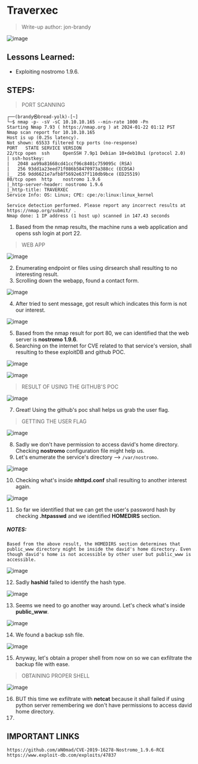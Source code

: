 # Traverxec
> Write-up author: jon-brandy

![image](https://github.com/jon-brandy/hackthebox/assets/70703371/d8c34a13-fe79-45bf-9a19-19faf531ca67)


## Lessons Learned:
- Exploiting nostromo 1.9.6.

## STEPS:
> PORT SCANNING

```
┌──(brandy㉿bread-yolk)-[~]
└─$ nmap -p- -sV -sC 10.10.10.165 --min-rate 1000 -Pn
Starting Nmap 7.93 ( https://nmap.org ) at 2024-01-22 01:12 PST
Nmap scan report for 10.10.10.165
Host is up (0.25s latency).
Not shown: 65533 filtered tcp ports (no-response)
PORT   STATE SERVICE VERSION
22/tcp open  ssh     OpenSSH 7.9p1 Debian 10+deb10u1 (protocol 2.0)
| ssh-hostkey: 
|   2048 aa99a81668cd41ccf96c8401c759095c (RSA)
|   256 93dd1a23eed71f086b58470973a388cc (ECDSA)
|_  256 9dd6621e7afb8f5692e637f110db9bce (ED25519)
80/tcp open  http    nostromo 1.9.6
|_http-server-header: nostromo 1.9.6
|_http-title: TRAVERXEC
Service Info: OS: Linux; CPE: cpe:/o:linux:linux_kernel

Service detection performed. Please report any incorrect results at https://nmap.org/submit/ .
Nmap done: 1 IP address (1 host up) scanned in 147.43 seconds
```

1. Based from the nmap results, the machine runs a web application and opens ssh login at port 22.

> WEB APP

![image](https://github.com/jon-brandy/hackthebox/assets/70703371/e4d8bd58-623a-4e35-9953-84ca3b1c28cd)


2. Enumerating endpoint or files using dirsearch shall resulting to no interesting result.
3. Scrolling down the webapp, found a contact form.

![image](https://github.com/jon-brandy/hackthebox/assets/70703371/88a3839b-0f72-4c93-a687-2882e93e2b45)


4. After tried to sent message, got result which indicates this form is not our interest.

![image](https://github.com/jon-brandy/hackthebox/assets/70703371/ec58eabb-8dd8-4f18-b13c-d3dbdedcc857)


5. Based from the nmap result for port 80, we can identified that the web server is **nostromo 1.9.6**.
6. Searching on the internet for CVE related to that service's version, shall resulting to these exploitDB and github POC.

![image](https://github.com/jon-brandy/hackthebox/assets/70703371/b3606a17-a359-4904-8880-d5a5bd18fe05)

![image](https://github.com/jon-brandy/hackthebox/assets/70703371/f70372bf-82ce-4968-95db-ab1d866ddde1)


> RESULT OF USING THE GITHUB'S POC

![image](https://github.com/jon-brandy/hackthebox/assets/70703371/64248c7e-6edb-4902-af46-86e3da97e91a)


7. Great! Using the github's poc shall helps us grab the user flag.

> GETTING THE USER FLAG

![image](https://github.com/jon-brandy/hackthebox/assets/70703371/d597ca89-df1b-4283-9284-d145608c2a92)


8. Sadly we don't have permission to access david's home directory. Checking **nostromo** configuration file might help us.
9. Let's enumerate the service's directory --> `/var/nostromo`.

![image](https://github.com/jon-brandy/hackthebox/assets/70703371/ea4554c3-85e3-4d83-91bf-8e2a2638909f)


10. Checking what's inside **nhttpd.conf** shall resulting to another interest again.

![image](https://github.com/jon-brandy/hackthebox/assets/70703371/f95a7146-2823-419d-abe4-71db2c48994e)


11. So far we identified that we can get the user's password hash by checking **.htpasswd** and we identified **HOMEDIRS** section.

##### NOTES:

```
Based from the above result, the HOMEDIRS section determines that public_www directory might be inside the david's home directory. Even though david's home is not accessible by other user but public_www is accessible.
```


![image](https://github.com/jon-brandy/hackthebox/assets/70703371/8e33ea64-7f1a-4e31-8b26-2bed01baeabd)


12. Sadly **hashid** failed to identify the hash type.

![image](https://github.com/jon-brandy/hackthebox/assets/70703371/d4161f3b-9f26-46a3-aa43-cf2a33b4194a)


13. Seems we need to go another way around. Let's check what's inside **public_www**.

![image](https://github.com/jon-brandy/hackthebox/assets/70703371/b7754e31-1a45-4d60-af3c-875429b63648)


14. We found a backup ssh file.

![image](https://github.com/jon-brandy/hackthebox/assets/70703371/0b2c596a-075e-43ad-8ec7-8b8f16f44935)


15. Anyway, let's obtain a proper shell from now on so we can exfiltrate the backup file with ease.

> OBTAINING PROPER SHELL

![image](https://github.com/jon-brandy/hackthebox/assets/70703371/63165329-fe72-455b-8265-0171420d5a12)


16. BUT this time we exfiltrate with **netcat** because it shall failed if using python server remembering we don't have permissions to access david home directory.
17. 






## IMPORTANT LINKS

```
https://github.com/aN0mad/CVE-2019-16278-Nostromo_1.9.6-RCE
https://www.exploit-db.com/exploits/47837
```
